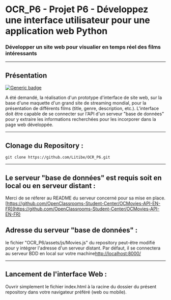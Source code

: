 # OCR_P6 - Projet P6 - Développez une interface utilisateur pour une application web Python

### Développer un site web pour visualier en temps réel des films intéressants

---

## Présentation

[![Generic badge](https://img.shields.io/badge/Statut-Bêta-<COLOR>.svg)](https://shields.io/)

A été demandé, la réalisation d'un prototype d'interface de site web, sur la base d'une maquette d'un grand site de streaming mondial, pour la présentation de différents films (title, genre, description, etc.).
L'interface doit être capable de se connecter sur l'API d'un serveur "base de données" pour y extraire les informations recherchées pour les incorporer dans la page web développée.

---

## Clonage du Repository :

```shell
git clone https://github.com/Litibe/OCR_P6.git
```

---

## Le serveur "base de données" est requis soit en local ou en serveur distant :

Merci de se réferer au README du serveur concerné pour sa mise en place.
[https://github.com/OpenClassrooms-Student-Center/OCMovies-API-EN-FR](https://github.com/OpenClassrooms-Student-Center/OCMovies-API-EN-FR)

## Adresse du serveur "base de données" :

le fichier "OCR_P6/assets/js/Movies.js" du repository peut-être modifié pour y intégrer l'adresse d'un serveur distant.
Par défaut, il se connectera au serveur BDD en local sur votre machine[http://localhost:8000/](http://localhost:8000)

---

## Lancement de l'interface Web :

Ouvrir simplement le fichier index.html à la racine du dossier du présent repository dans votre navigateur préféré (web ou mobile).
